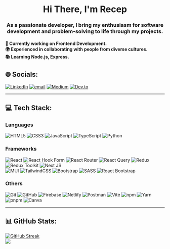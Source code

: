<h1 align="center">Hi There, I'm Recep</h1>
<h3 align="center">As a passionate developer, I bring my enthusiasm for software development and problem-solving to life through my projects.</h3>
<h4>🌱 Currently working on Frontend Development.<br> 🌍 Experienced in collaborating with people from diverse cultures.<br> 📚 Learning Node.js, Express.</h3>

## 🌐 Socials:
[![LinkedIn](https://img.shields.io/badge/LinkedIn-%230077B5.svg?logo=linkedin&logoColor=white)](https://linkedin.com/in/recep-demir) 
[![email](https://img.shields.io/badge/Email-D14836?logo=gmail&logoColor=white)](mailto:demir.rp@gmail.com) 
[![Medium](https://img.shields.io/badge/Medium-12100E?logo=medium&logoColor=white)](https://medium.com/@@demir.rp) 
[![Dev.to](https://img.shields.io/badge/Dev.to-0A0A0A?logo=dev.to&logoColor=white)](https://dev.to/recepdemir)

---
## 💻 Tech Stack:

### Languages
![HTML5](https://img.shields.io/badge/html5-%23E34F26.svg?style=flat&logo=html5&logoColor=white)  ![CSS3](https://img.shields.io/badge/css3-%231572B6.svg?style=flat&logo=css3&logoColor=white)  ![JavaScript](https://img.shields.io/badge/javascript-%23323330.svg?style=flat&logo=javascript&logoColor=%23F7DF1E)  ![TypeScript](https://img.shields.io/badge/typescript-%23007ACC.svg?style=flat&logo=typescript&logoColor=white)  ![Python](https://img.shields.io/badge/python-3670A0?style=flat&logo=python&logoColor=ffdd54)  



### Frameworks
![React](https://img.shields.io/badge/React-%2320232a.svg?style=flat&logo=react&logoColor=%2361DAFB)  ![React Hook Form](https://img.shields.io/badge/React%20Hook%20Form-%23EC5990.svg?style=flat&logo=reacthookform&logoColor=white)  ![React Router](https://img.shields.io/badge/React_Router-CA4245?style=flat&logo=react-router&logoColor=white)  ![React Query](https://img.shields.io/badge/-React%20Query-FF4154?style=flat&logo=react%20query&logoColor=white)  ![Redux](https://img.shields.io/badge/Redux-%23593d88.svg?style=flat&logo=redux&logoColor=white)  ![Redux Toolkit](https://img.shields.io/badge/Redux%20Toolkit-%235593d88.svg?style=flat&logo=redux&logoColor=white) ![Next JS](https://img.shields.io/badge/Next.js-%23000000.svg?style=flat&logo=next.js&logoColor=white)    
![MUI](https://img.shields.io/badge/MUI-%230081CB.svg?style=flat&logo=mui&logoColor=white)  ![TailwindCSS](https://img.shields.io/badge/tailwindcss-%2338B2AC.svg?style=flat&logo=tailwind-css&logoColor=white)  ![Bootstrap](https://img.shields.io/badge/bootstrap-%238511FA.svg?style=flat&logo=bootstrap&logoColor=white)  ![SASS](https://img.shields.io/badge/SASS-hotpink.svg?style=flat&logo=SASS&logoColor=white)  ![React Bootstrap](https://img.shields.io/badge/react-bootstrap-%238611FA.svg?style=flat&logo=react-bootstrap&logoColor=white) 



### Others
![Git](https://img.shields.io/badge/git-%23F05033.svg?style=flat&logo=git&logoColor=white)  ![GitHub](https://img.shields.io/badge/github-%23181717.svg?style=flat&logo=github&logoColor=white)  ![Firebase](https://img.shields.io/badge/firebase-%23039BE5.svg?style=flat&logo=firebase)  ![Netlify](https://img.shields.io/badge/netlify-%23000000.svg?style=flat&logo=netlify&logoColor=#00C7B7)  ![Postman](https://img.shields.io/badge/Postman-FF6C37?style=flat&logo=postman&logoColor=white)  ![Vite](https://img.shields.io/badge/vite-%23646CFF.svg?style=flat&logo=vite&logoColor=white)  ![npm](https://img.shields.io/badge/npm-%23000000.svg?style=flat&logo=npm&logoColor=white)  ![Yarn](https://img.shields.io/badge/yarn-%23000000.svg?style=flat&logo=yarn&logoColor=white)  ![pnpm](https://img.shields.io/badge/pnpm-%23000000.svg?style=flat&logo=pnpm&logoColor=white)  ![Canva](https://img.shields.io/badge/Canva-%2300C4CC.svg?style=flat&logo=Canva&logoColor=white)  

---

## 📊 GitHub Stats:
<!---[![](https://github-readme-stats.vercel.app/api?username=recep-demir&theme=dark&hide_border=false&include_all_commits=false&count_private=false)<br/>](url) -->

[![GitHub Streak](https://github-readme-streak-stats.herokuapp.com?user=recep-demir&theme=dark)](https://git.io/streak-stats)<br/>
![](https://github-readme-stats.vercel.app/api/top-langs/?username=recep-demir&theme=dark&hide_border=false&include_all_commits=false&count_private=false&layout=compact)





